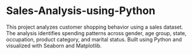 # Sales-Analysis-using-Python
This project analyzes customer shopping behavior using a sales dataset. The analysis identifies spending patterns across gender, age group, state, occupation, product category, and marital status. Built using Python and visualized with Seaborn and Matplotlib.
